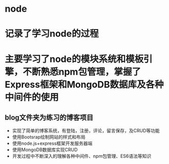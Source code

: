 # node
# 记录了学习node的过程
# 主要学习了node的模块系统和模板引擎，不断熟悉npm包管理，掌握了Express框架和MongoDB数据库及各种中间件的使用


## blog文件夹为练习的博客项目
+ 实现了简单的博客系统，有登陆，注册，评论，留言保存，及CRUD等功能
+ 使用Bootsrap绘制网站的样式和布局
+ 使用node.js+express框架开发服务器端
+ 使用MongoDB数据库实现CRUD
+ 开发过程中不断深入的理解各种中间件、npm包管理、ES6语法等知识
